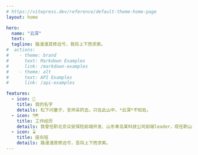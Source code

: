 ```yaml
---
# https://vitepress.dev/reference/default-theme-home-page
layout: home

hero:
  name: "云深"
  text: 
  tagline: 路漫漫其修远兮，我将上下而求索。
#  actions:
#    - theme: brand
#      text: Markdown Examples
#      link: /markdown-examples
#    - theme: alt
#      text: API Examples
#      link: /api-examples

features:
  - icon: 👨
    title: 我的名字
    details: 松下问童子，言师采药去。只在此山中，*云深*不知处。
  - icon: 🗺
    title: 工作经历
    details: 我曾任职北京众安保险前端开发、山东青岛某科技公司前端leader，现任职山东青岛某国企前端开发。
  - icon: ⌛
    title: 座右铭
    details: 路漫漫其修远兮，吾将上下而求索。
---
```




